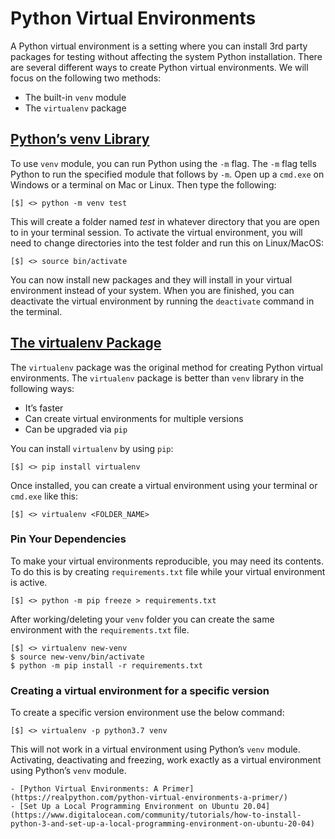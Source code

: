 # Python Virtual Environments

A Python virtual environment is a setting where you can install 3rd party packages for testing without affecting the system Python installation. There are several different ways to create Python virtual environments. We will focus on the following two methods:

- The built-in `venv` module
- The `virtualenv` package

## [Python’s venv Library](https://docs.python.org/3/library/venv.html)

To use `venv` module, you can run Python using the `-m` flag. The `-m` flag tells Python to run the specified module that follows by `-m`. Open up a `cmd.exe` on Windows or a terminal on Mac or Linux. Then type the following:

```console
[$] <> python -m venv test
```

This will create a folder named *test* in whatever directory that you are open to in your terminal session. To activate the virtual environment, you will need to change directories into the test folder and run this on Linux/MacOS:

```console
[$] <> source bin/activate 
```

You can now install new packages and they will install in your virtual environment instead of your system. When you are finished, you can deactivate the virtual environment by running the `deactivate` command in the terminal.

## [The virtualenv Package](https://pypi.org/project/virtualenv/)

The `virtualenv` package was the original method for creating Python virtual environments. The `virtualenv` package is better than `venv` library in the following ways:

- It’s faster  
- Can create virtual environments for multiple versions
- Can be upgraded via `pip`

You can install `virtualenv` by using `pip`:

```console
[$] <> pip install virtualenv 
```

Once installed, you can create a virtual environment using your terminal or `cmd.exe` like this:

```console
[$] <> virtualenv <FOLDER_NAME>
```

### Pin Your Dependencies

To make your virtual environments reproducible, you may need its contents. To do this is by creating `requirements.txt` file while your virtual environment is active.

```console
[$] <> python -m pip freeze > requirements.txt
```

After working/deleting your `venv` folder you can create the same environment with the `requirements.txt` file.

```console
[$] <> virtualenv new-venv
$ source new-venv/bin/activate
$ python -m pip install -r requirements.txt
```

### Creating a virtual environment for a specific version

To create a specific version environment use the below command:

```console
[$] <> virtualenv -p python3.7 venv
```

This will not work in a virtual environment using Python’s `venv` module. Activating, deactivating and freezing, work exactly as a virtual environment using Python’s `venv` module.

```{seealso}
- [Python Virtual Environments: A Primer](https://realpython.com/python-virtual-environments-a-primer/)
- [Set Up a Local Programming Environment on Ubuntu 20.04](https://www.digitalocean.com/community/tutorials/how-to-install-python-3-and-set-up-a-local-programming-environment-on-ubuntu-20-04)
```
